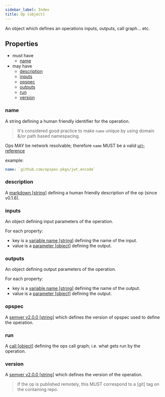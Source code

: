```yaml
---
sidebar_label: Index
title: Op [object]
---
```

An object which defines an operations inputs, outputs, call graph... etc.

## Properties
- must have
    - [name](#name)
- may have
    - [description](#description)
    - [inputs](#inputs)
    - [opspec](#opspec)
    - [outputs](#outputs)
    - [run](#run)
    - [version](#version)

### name
A string defining a human friendly identifier for the operation.

> It's considered good practice to make `name` unique by using domain
> &/or path based namespacing.

Ops MAY be network resolvable; therefore `name` MUST be a valid
[uri-reference](https://tools.ietf.org/html/rfc3986#section-4.1)

example:
```yaml
name: `github.com/opspec-pkgs/jwt.encode`
```

### description
A [markdown [string]](markdown.md) defining a human friendly description of the op (since v0.1.6).

### inputs
An object defining input parameters of the operation.

For each property:
- key is a [variable name [string]](variable-name.md) defining the name of the input.
- value is a [parameter [object]](parameter/index.md) defining the output. 

### outputs
An object defining output parameters of the operation.

For each property:
- key is a [variable name [string]](variable-name.md) defining the name of the output.
- value is a [parameter [object]](parameter/index.md) defining the output.

### opspec
A [semver v2.0.0 [string]](https://semver.org/spec/v2.0.0.html) which defines the version of opspec used to define the operation.

### run
A [call [object]](call/index.md) defining the ops call graph; i.e. what gets run by the operation. 

### version
A [semver v2.0.0 [string]](https://semver.org/spec/v2.0.0.html) which defines the version of the operation. 

> If the op is published remotely, this MUST correspond to a [git] tag on the containing repo.